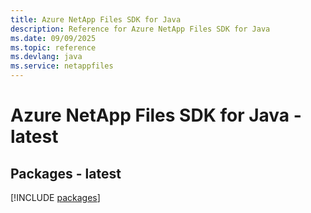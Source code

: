 ```yaml
---
title: Azure NetApp Files SDK for Java
description: Reference for Azure NetApp Files SDK for Java
ms.date: 09/09/2025
ms.topic: reference
ms.devlang: java
ms.service: netappfiles
---
```

# Azure NetApp Files SDK for Java - latest
## Packages - latest
[!INCLUDE [packages](netapp-files-index.md)]